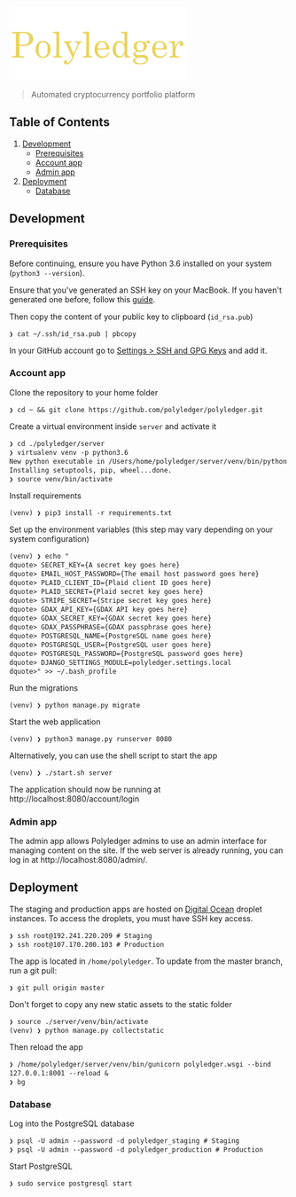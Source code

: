 ![Polyledger](/polyledger/static/polyledger/img/logo.png?raw=true "Polyledger")

> Automated cryptocurrency portfolio platform

## Table of Contents

1. [Development](#development)
    - [Prerequisites](#prerequisites)
    - [Account app](#account-app)
    - [Admin app](#admin-app)
2. [Deployment](#deployment)
    - [Database](#database)

## Development

### Prerequisites

Before continuing, ensure you have Python 3.6 installed on your system (`python3 --version`).

Ensure that you've generated an SSH key on your MacBook. If you haven't generated one before, follow this [guide](https://help.github.com/articles/generating-a-new-ssh-key-and-adding-it-to-the-ssh-agent/).

Then copy the content of your public key to clipboard (`id_rsa.pub`)

```
❯ cat ~/.ssh/id_rsa.pub | pbcopy
```

In your GitHub account go to [Settings > SSH and GPG Keys](https://github.com/settings/keys) and add it.

### Account app

Clone the repository to your home folder

```
❯ cd ~ && git clone https://github.com/polyledger/polyledger.git
```

Create a virtual environment inside `server` and activate it

```
❯ cd ./polyledger/server
❯ virtualenv venv -p python3.6
New python executable in /Users/home/polyledger/server/venv/bin/python
Installing setuptools, pip, wheel...done.
❯ source venv/bin/activate
```

Install requirements

```
(venv) ❯ pip3 install -r requirements.txt
```

Set up the environment variables (this step may vary depending on your system configuration)

```
(venv) ❯ echo "
dquote> SECRET_KEY={A secret key goes here}
dquote> EMAIL_HOST_PASSWORD={The email host password goes here}
dquote> PLAID_CLIENT_ID={Plaid client ID goes here}
dquote> PLAID_SECRET={Plaid secret key goes here}
dquote> STRIPE_SECRET={Stripe secret key goes here}
dquote> GDAX_API_KEY={GDAX API key goes here}
dquote> GDAX_SECRET_KEY={GDAX secret key goes here}
dquote> GDAX_PASSPHRASE={GDAX passphrase goes here}
dquote> POSTGRESQL_NAME={PostgreSQL name goes here}
dquote> POSTGRESQL_USER={PostgreSQL user goes here}
dquote> POSTGRESQL_PASSWORD={PostgreSQL password goes here}
dquote> DJANGO_SETTINGS_MODULE=polyledger.settings.local
dquote>" >> ~/.bash_profile
```

Run the migrations

```
(venv) ❯ python manage.py migrate
```

Start the web application

```
(venv) ❯ python3 manage.py runserver 8080
```

Alternatively, you can use the shell script to start the app

```
(venv) ❯ ./start.sh server
```

The application should now be running at http://localhost:8080/account/login

### Admin app

The admin app allows Polyledger admins to use an admin interface for managing content on the site. If the web server is already running, you can log in at http://localhost:8080/admin/.

## Deployment

The staging and production apps are hosted on [Digital Ocean](https://cloud.digitalocean.com) droplet instances. To access the droplets, you must have SSH key access.

```
❯ ssh root@192.241.220.209 # Staging
❯ ssh root@107.170.200.103 # Production
```

The app is located in `/home/polyledger`. To update from the master branch, run a git pull:

```
❯ git pull origin master
```

Don't forget to copy any new static assets to the static folder

```
❯ source ./server/venv/bin/activate
(venv) ❯ python manage.py collectstatic
```

Then reload the app

```
❯ /home/polyledger/server/venv/bin/gunicorn polyledger.wsgi --bind 127.0.0.1:8001 --reload &
❯ bg

```

### Database

Log into the PostgreSQL database

```
❯ psql -U admin --password -d polyledger_staging # Staging
❯ psql -U admin --password -d polyledger_production # Production
```

Start PostgreSQL

```
❯ sudo service postgresql start
```
